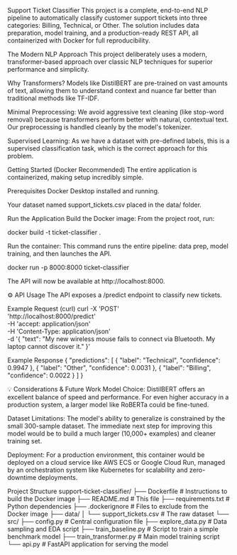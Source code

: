 Support Ticket Classifier
This project is a complete, end-to-end NLP pipeline to automatically classify customer support tickets into three categories: Billing, Technical, or Other. The solution includes data preparation, model training, and a production-ready REST API, all containerized with Docker for full reproducibility.

The Modern NLP Approach
This project deliberately uses a modern, transformer-based approach over classic NLP techniques for superior performance and simplicity.

Why Transformers? Models like DistilBERT are pre-trained on vast amounts of text, allowing them to understand context and nuance far better than traditional methods like TF-IDF.

Minimal Preprocessing: We avoid aggressive text cleaning (like stop-word removal) because transformers perform better with natural, contextual text. Our preprocessing is handled cleanly by the model's tokenizer.

Supervised Learning: As we have a dataset with pre-defined labels, this is a supervised classification task, which is the correct approach for this problem.

Getting Started (Docker Recommended)
The entire application is containerized, making setup incredibly simple.

Prerequisites
Docker Desktop installed and running.

Your dataset named support_tickets.csv placed in the data/ folder.

Run the Application
Build the Docker image:
From the project root, run:

docker build -t ticket-classifier .

Run the container:
This command runs the entire pipeline: data prep, model training, and then launches the API.

docker run -p 8000:8000 ticket-classifier

The API will now be available at http://localhost:8000.

⚙️ API Usage
The API exposes a /predict endpoint to classify new tickets.

Example Request (curl)
curl -X 'POST' \
  'http://localhost:8000/predict' \
  -H 'accept: application/json' \
  -H 'Content-Type: application/json' \
  -d '{
  "text": "My new wireless mouse fails to connect via Bluetooth. My laptop cannot discover it."
}'

Example Response
{
  "predictions": [
    {
      "label": "Technical",
      "confidence": 0.9947
    },
    {
      "label": "Other",
      "confidence": 0.0031
    },
    {
      "label": "Billing",
      "confidence": 0.0022
    }
  ]
}

💡 Considerations & Future Work
Model Choice: DistilBERT offers an excellent balance of speed and performance. For even higher accuracy in a production system, a larger model like RoBERTa could be fine-tuned.

Dataset Limitations: The model's ability to generalize is constrained by the small 300-sample dataset. The immediate next step for improving this model would be to build a much larger (10,000+ examples) and cleaner training set.

Deployment: For a production environment, this container would be deployed on a cloud service like AWS ECS or Google Cloud Run, managed by an orchestration system like Kubernetes for scalability and zero-downtime deployments.

Project Structure
support-ticket-classifier/
├── Dockerfile              # Instructions to build the Docker image
├── README.md               # This file
├── requirements.txt        # Python dependencies
├── .dockerignore           # Files to exclude from the Docker image
├── data/
│   └── support_tickets.csv # The raw dataset
└── src/
    ├── config.py           # Central configuration file
    ├── explore_data.py     # Data sampling and EDA script
    ├── train_baseline.py   # Script to train a simple benchmark model
    ├── train_transformer.py  # Main model training script
    └── api.py              # FastAPI application for serving the model
